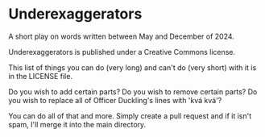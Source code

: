 # Underexaggerators

A short play on words written between May and December of 2024.

Underexaggerators is published under a Creative Commons license.

This list of things you can do (very long) and can't do (very short) with it is in the LICENSE file.

Do you wish to add certain parts? 
Do you wish to remove certain parts? 
Do you wish to replace all of Officer Duckling's lines with 'kvá kvá'?

You can do all of that and more. Simply create a pull request and if it isn't spam, I'll merge it into the main directory.
